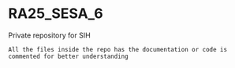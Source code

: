 # RA25_SESA_6
Private repository for SIH

``` All the files inside the repo has the documentation or code is commented for better understanding ```
